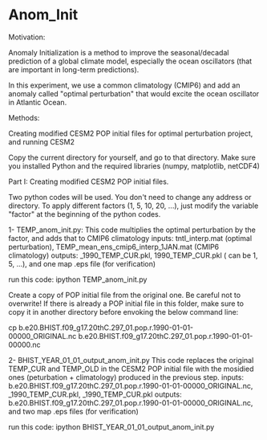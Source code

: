 # Anom_Init

Motivation:

Anomaly Initialization is a method to improve the seasonal/decadal prediction of a global climate model, especially the ocean oscillators (that are important in long-term predictions). 

In this experiment, we use a common climatology (CMIP6) and add an anomaly called "optimal perturbation" that would excite the ocean oscillator in Atlantic Ocean. 


Methods:

Creating modified CESM2 POP initial files for optimal perturbation project, and running CESM2

Copy the current directory for yourself, and go to that directory.
Make sure you installed Python and the required libraries (numpy, matplotlib, netCDF4)

Part I:
Creating modified CESM2 POP initial files.

Two python codes will be used. You don't need to change any address or directory. To apply different factors (1, 5, 10, 20, ...), just modify the variable "factor" at the beginning of the python codes.

1- TEMP_anom_init.py:
This code multiplies the optimal perturbation by the factor, and adds that to CMIP6 climatology
inputs: tntl_interp.mat (optimal perturbation), TEMP_mean_ens_cmip6_interp_1JAN.mat (CMIP6 climatology)
outputs: <factor>_1990_TEMP_CUR.pkl, <factor>1990_TEMP_CUR.pkl (<factor> can be 1, 5, ...), and one map .eps file (for verification)

run this code:
ipython TEMP_anom_init.py


Create a copy of POP initial file from the original one.
Be careful not to overwrite!
If there is already a POP initial file in this folder, make sure to copy it in another directory before envoking the below command line:

cp b.e20.BHIST.f09_g17.20thC.297_01.pop.r.1990-01-01-00000_ORIGINAL.nc b.e20.BHIST.f09_g17.20thC.297_01.pop.r.1990-01-01-00000.nc

2- BHIST_YEAR_01_01_output_anom_init.py
This code replaces the original TEMP_CUR and TEMP_OLD in the CESM2 POP initial file with the mosidied ones (peturbation + climatology) produced in the previous step.
inputs: b.e20.BHIST.f09_g17.20thC.297_01.pop.r.1990-01-01-00000_ORIGINAL.nc, <factor>_1990_TEMP_CUR.pkl, <factor>_1990_TEMP_CUR.pkl
outputs: b.e20.BHIST.f09_g17.20thC.297_01.pop.r.1990-01-01-00000_ORIGINAL.nc, and two map .eps files (for verification)

run this code:
ipython BHIST_YEAR_01_01_output_anom_init.py



